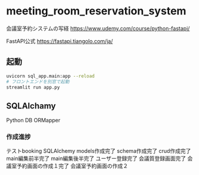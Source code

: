 # meeting_room_reservation_system
会議室予約システムの写経
https://www.udemy.com/course/python-fastapi/


FastAPI公式
https://fastapi.tiangolo.com/ja/

## 起動

```bash
uvicorn sql_app.main:app --reload
# フロントエンドを別窓で起動
streamlit run app.py
```

## SQLAlchamy
Python DB ORMapper

### 作成進捗
テストbooking
SQLAlchemy
models作成完了
schema作成完了
crud作成完了
main編集前半完了
main編集後半完了
ユーザー登録完了
会議質登録画面完了
会議室予約画面の作成１完了
会議室予約画面の作成２

